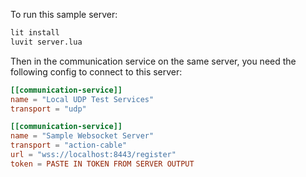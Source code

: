 To run this sample server:

```sh
lit install
luvit server.lua
```

Then in the communication service on the same server, you need the following
config to connect to this server:

```toml
[[communication-service]]
name = "Local UDP Test Services"
transport = "udp"

[[communication-service]]
name = "Sample Websocket Server"
transport = "action-cable"
url = "wss://localhost:8443/register"
token = PASTE IN TOKEN FROM SERVER OUTPUT
```
